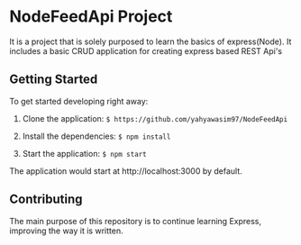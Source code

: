 # NodeFeedApi Project

It is a project that is solely purposed to learn the basics of express(Node). It includes a basic CRUD application for creating express based REST Api's
## Getting Started

To get started developing right away:

1. Clone the application:
`$ https://github.com/yahyawasim97/NodeFeedApi`

2. Install the dependencies:
`$ npm install`

3. Start the application:
`$ npm start`

The application would start at http://localhost:3000 by default.


## Contributing
The main purpose of this repository is to continue learning Express, improving the way it is written.
